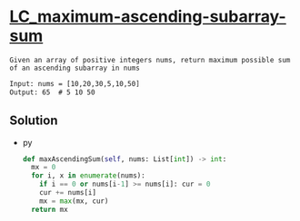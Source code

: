 # [LC_maximum-ascending-subarray-sum](https://leetcode.com/problems/maximum-ascending-subarray-sum)

```en
Given an array of positive integers nums, return maximum possible sum of an ascending subarray in nums
```

```txt
Input: nums = [10,20,30,5,10,50]
Output: 65  # 5 10 50
```

## Solution

* py

  ```py
  def maxAscendingSum(self, nums: List[int]) -> int:
    mx = 0
    for i, x in enumerate(nums):
      if i == 0 or nums[i-1] >= nums[i]: cur = 0
      cur += nums[i]
      mx = max(mx, cur)
    return mx
  ```
